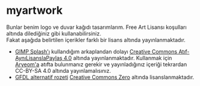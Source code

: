 # myartwork
Bunlar benim logo ve duvar kağıdı tasarımlarım. Free Art Lisansı koşulları altında dilediğiniz gibi kullanabilirsiniz.<br>
Fakat aşağıda belirtilen içerikler farklı bir lisans altında yayınlanmaktadır. 
* [GIMP Splash'ı](https://github.com/Afacanc38/myartwork/blob/main/gimp-splashes/splash.png) kullandığım arkaplandan dolayı [Creative Commons Atıf-AynıLisanslaPaylaş 4.0](https://creativecommons.org/licenses/by-sa/4.0/) altında yayınlanmaktadır. Kullanmak için [Aryeom'a](https://film.zemarmot.net/) atıfta bulunmanız gerekir ve yayınladığınız içeriği tekrardan CC-BY-SA 4.0 altında yayınlamalısınız.
* [GFDL alternatif rozeti](https://github.com/Afacanc38/myartwork/blob/main/gfdl%20alternatif.png) [Creative Commons Zero](https://creativecommons.org/publicdomain/zero/1.0/?ref=chooser-v1) altında lisanslanmaktadır.
